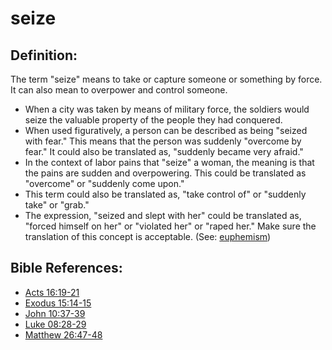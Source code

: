 # seize #

## Definition: ##

The term "seize" means to take or capture someone or something by force. It can also mean to overpower and control someone.

* When a city was taken by means of military force, the soldiers would seize the valuable property of the people they had conquered.
* When used figuratively, a person can be described as being "seized with fear." This means that the person was suddenly "overcome by fear." It could also be translated as, "suddenly became very afraid."
* In the context of labor pains that "seize" a woman, the meaning is that the pains are sudden and overpowering. This could be translated as "overcome" or "suddenly come upon."
* This term could also be translated as, "take control of" or "suddenly take" or "grab."
* The expression, "seized and slept with her" could be translated as, "forced himself on her" or "violated her" or "raped her."  Make sure the translation of this concept is acceptable. (See: [euphemism](https://git.door43.org/Door43/en-ta-translate-vol2/src/master/content/figs_euphemism.md))

## Bible References: ##

* [Acts 16:19-21](https://door43.org/en/bible/notes/act/16/19)
* [Exodus 15:14-15](https://door43.org/en/bible/notes/exo/15/14)
* [John 10:37-39](https://door43.org/en/bible/notes/jhn/10/37)
* [Luke 08:28-29](https://door43.org/en/bible/notes/luk/08/28)
* [Matthew 26:47-48](https://door43.org/en/bible/notes/mat/26/47)


